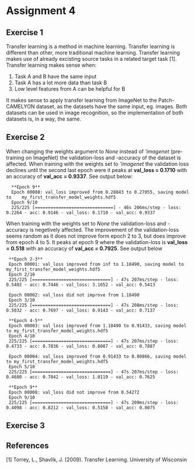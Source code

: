 # Assignment 4
## Exercise 1
Transfer learning is a method in machine learning. Transfer learning is different than other, more traditional machine learning. Transfer learning makes use of already excisting source tasks in a related target task [1]. Transfer learning makes sense when:
  1. Task A and B have the same input
  2. Task A has a lot more data than task B
  3. Low level features from A can be helpful for B

It makes sense to apply transfer learning from ImageNet to the Patch-CAMELYON dataset, as the datasets have the same input, eg. images. Both datasets can be used in image recognition, so the implementation of both datasets is, in a way, the same. 

## Exercise 2
When changing the weights argument to *None* instead of *'imagenet* (pre-training on ImageNet) the validation-loss and -accuracy of the dataset is affected. When training with the weights set to *'imagenet* the validation loss declines until the second last epoch were it peaks at  **val_loss = 0.1710** with an accuracy of **val_acc = 0.9337**. See output below:

```
  **Epoch 9**
  Epoch 00008: val_loss improved from 0.28843 to 0.27055, saving model to    my_first_transfer_model_weights.hdf5
  Epoch 9/10
  225/225 [==============================] - 46s 206ms/step - loss: 0.2264 - acc: 0.9146 - val_loss: 0.1710 - val_acc: 0.9337
```

When training with the weights set to *None* the validation-loss and -accuracy is negetively affected. The improvement of the validation-loss seems random as it does not improve form epoch 2 to 3, but does improve from epoch 4 to 5. It peaks at epoch 9 where the validation-loss is **val_loss = 0.518** with an accuracy of **val_acc = 0.7925**. See output below
 
 ```
  **Epoch 2-3**
  Epoch 00001: val_loss improved from inf to 1.18490, saving model to my_first_transfer_model_weights.hdf5
  Epoch 2/10
  225/225 [==============================] - 47s 207ms/step - loss: 0.5402 - acc: 0.7446 - val_loss: 3.1652 - val_acc: 0.5413

  Epoch 00002: val_loss did not improve from 1.18490
  Epoch 3/10
  225/225 [==============================] - 47s 208ms/step - loss: 0.5032 - acc: 0.7697 - val_loss: 0.9143 - val_acc: 0.7137

  **Epoch 4-5**
  Epoch 00003: val_loss improved from 1.18490 to 0.91433, saving model to my_first_transfer_model_weights.hdf5
  Epoch 4/10
  225/225 [==============================] - 47s 207ms/step - loss: 0.4733 - acc: 0.7836 - val_loss: 0.8087 - val_acc: 0.7887

  Epoch 00004: val_loss improved from 0.91433 to 0.80866, saving model to my_first_transfer_model_weights.hdf5
  Epoch 5/10
  225/225 [==============================] - 47s 207ms/step - loss: 0.4680 - acc: 0.7842 - val_loss: 1.0119 - val_acc: 0.7625

  **Epoch 9**
  Epoch 00008: val_loss did not improve from 0.54272
  Epoch 9/10
  225/225 [==============================] - 47s 209ms/step - loss: 0.4098 - acc: 0.8212 - val_loss: 0.5158 - val_acc: 0.8075
```
## Exercise 3


## References

[1] Torrey, L., Shavlik, J. (2009). Transfer Learning. University of Wisconsin
